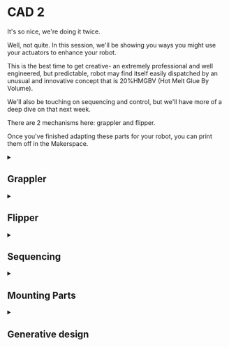 # CAD 2
It's so nice, we're doing it twice.

Well, not quite. In this session, we'll be showing you ways you might use your actuators to enhance your robot.

This is the best time to get creative- an extremely professional and well engineered, but predictable, robot may find itself easily dispatched by an unusual and innovative concept that is 20%HMGBV (Hot Melt Glue By Volume).

We'll also be touching on sequencing and control, but we'll have more of a deep dive on that next week.

There are 2 mechanisms here: grappler and flipper.

Once you've finished adapting these parts for your robot, you can print them off in the Makerspace.

<details> <summary> <h2>Grappler</h2>

</summary>

This device will grab onto your opponent. If you have very good forward pushing force, you can use this to force them into a pushing match. You could also use this to snag the side of their robot, so that they are unable to push you backwards even if they can generate more force.

Import the MG996r model, and position it for the addition of the cogs.
https://www.youtube.com/watch?v=2wj7eyW3hcU&list=PLkHek7ZiQ1lP_JcaFEW9UfmYzpKRGyTNa&index=1

Next, set an offset plane 15.5mm from the mounting tags, as this is how far away the top of the mounting point we will be using here is.
https://www.youtube.com/watch?v=zykc2e0Vs78&list=PLkHek7ZiQ1lP_JcaFEW9UfmYzpKRGyTNa&index=10


Create a gear using the add-in tab, and input the parameters shown. 
https://www.youtube.com/watch?v=Kzm5gPF17iA&list=PLkHek7ZiQ1lP_JcaFEW9UfmYzpKRGyTNa&index=4

https://www.youtube.com/watch?v=qOHpFVWx1_w&list=PLkHek7ZiQ1lP_JcaFEW9UfmYzpKRGyTNa&index=7

<details> <summary> <h4>What do these parameters do?</h4>

</summary>

>The modulus of a gear determines tooth size- the number of teeth times modulus will be related to pitch diameter. For two gears to mesh properly, the pitch diameters should be contacting.

>Root fillet changes how the teeth are anchored, with a greater radius leading to better strength.

>Backlash offsets the teeth's faces, making them slimmer. This means the gears can move a few fractions of a degree before touching one another. For 3D printing, this should be kept quite high.
</details>


<details> <summary> <h4>Printing gears?</h4>

</summary>

>Printing gears is something of a questionable decision, but a printed gear is often better than no gear. Due to the short service life, low speed and comparably low forces at play, you should get away with it here.

>The ideal material for FDM gears is nylon, however PLA and Tough PLA perform surprisingly  well due to high UTS and rigidity. In the makerspace, you'll need to use PLA.
</details>


Next, use P to open the project tool and project the mounting features of the servo onto the sketch. A frame to the left of the servo will create a mounting point for the gears. Here, PLA has a low enough coefficient  of friction that the mechanism will work without a bearing- it could be significantly improved by one though.
https://www.youtube.com/watch?v=bKH9ae1BIsM&list=PLkHek7ZiQ1lP_JcaFEW9UfmYzpKRGyTNa&index=5

https://www.youtube.com/watch?v=iZQDSNVdOg8&list=PLkHek7ZiQ1lP_JcaFEW9UfmYzpKRGyTNa&index=6

https://www.youtube.com/watch?v=CSBBlqry2XA&list=PLkHek7ZiQ1lP_JcaFEW9UfmYzpKRGyTNa&index=3

https://www.youtube.com/watch?v=w8-DKkIAdQY&list=PLkHek7ZiQ1lP_JcaFEW9UfmYzpKRGyTNa&index=8

Extrude the base, taking care to make sure that the gear teeth do not cut into the extrude. A large column will support the gear, with 0.4mm clearance either side to reduce friction between the two surfaces.

Cut some holes out of the gear to allow screws from the servo horns to be screwed onto it- you may want to cut down the servo horn to reduce the risk of it hitting into the frame.

Add some bars to the gears, to act as the jaws of the gripper. If you choose to use this mechanism, you'll probably want to add some sort of claw to the end of this.
https://www.youtube.com/watch?v=wsEG29akUN8&list=PLkHek7ZiQ1lP_JcaFEW9UfmYzpKRGyTNa&index=9

Add a quad bolt to the back of the bracket, so that it can be bolted onto the robot frame. Again, if you choose to use this you might want to mount it differently, to fit with your robot.
https://www.youtube.com/watch?v=8VeNRC4Q99I&list=PLkHek7ZiQ1lP_JcaFEW9UfmYzpKRGyTNa&index=2

Finally, we'll add some fillets to reduce the risk of the grabber snapping off.

</details>

<details> <summary> <h2>Flipper</h2>

</summary>

As before, import the MG996r.
https://youtu.be/Fp6E6ZMHRK8?si=LIRTY52gOgyhQD85

Next, we'll position a block below the servo so that the servo can be bolted to it using two M4 bolts. Extend the block out behind the servo, and add a quad bolt.
https://youtu.be/YUf5---bseU?si=9CBFd3frWbgXLfg3

Again, we'll construct a plane offset at the distance the servo horn will be at. Two screw holes 15mm apart will allow the screws that come with the servos to connect to the servo horn. Draw a slot to work as the arm, before extruding the arm. We'll also add a hole to the end, to allow for the fitting of a scoop later.
https://youtu.be/YUf5---bseU?si=XkeFrtki_m0T1HTX

last off, we'll set all of the mounts to the proper tolerances to fit the mounting bolts.
https://youtu.be/j3_u3ed1qjo?si=8S0kzAj0nzK9u8wG

</details>

<details> <summary> <h2>Sequencing</h2>

</summary>

When stuff happens, it's best your robot can do stuff.

We'll be looking at how you can make your robot do this without touching it next week, but this week I'll show you how to do this with the Serial interface. Here's an easy way to talk to your robot:

```cpp
void setup() {
  Serial.begin(115200);
}

void loop() {
  while (!Serial.available()) {
  }
  char letter;
  letter = Serial.read();

  Serial.println(letter);
}
```
Open a Serial port, running at a speed of 115200 bits per second. If you're getting nonsense in your terminal, make sure both the ESP32 and the terminal have the same baud rate.

Do nothing until there is something in the Serial buffer, and when there is print the first character in the buffer. Repeat.

This should now have your ESP32 echoing back what you send, one character at a time. Next, let's change the main loop to make it look for certain characters:

```cpp
void loop() { //make sure to delete your old main loop before pasting this one in
  while (!Serial.available()) {
  }
  while (Serial.available()) {
    char letter;

    letter = Serial.read();
    if (letter == 'a'){
      Serial.println("Oh yea yep that's an a");
    }
  }
}
```
Now it will ignore anything that isn't an 'a', and print some text every time it receives  one. With the "if" statement, there's "==" instead of "="- that's because one equals means setting a variable, while two means comparing two values. Also, make sure to use ' ' for characters instead of " ".

This code is just for testing, and there's a few ways it can be improved. For example the ESP32 is doing nothing unless there is Serial data, when it could be doing other tasks. Instead of waiting for Serial, we could simply check periodically for new serial data and then act if it happens to be there.

We can also use a switch case statement to interpret various different values, with a default case if nothing matches:

```cpp
void loop() {//make sure to delete your old main loop before pasting this one in
  while (!Serial.available()) {
  }
  while (Serial.available()) {
    char letter;

    letter = Serial.read();

    

    switch (letter){
      case 'a':
        Serial.println("Oh yea yep that's an a");
        break;
      
      case 'b':
        Serial.println("Oh yea yep that's an b");
        break;

      case 'c':
        Serial.println("Oh yea yep that's an c");
        break;

      case 'd':
        Serial.println("Oh yea yep that's an d");
        break;

      case 'e':
        Serial.println("Oh yea yep that's an e");
        break;
      
      default:
        Serial.println("Hmmm not sure about this");
        break;        
        
    }
  }
}
```
Try extending this to cover the entire keyboard, doesn't count if you don't use a different case for every character.


The print statements here can be replaced with commands to move the servos, and this way you can have control of the effectors based on commands sent from the serial terminal- commands from your controller next week will arrive in a similar manner.

Try setting a servo to toggle positions, or move a certain distance each time a command is sent. You can also have each key set a different position.

</details>

<details> <summary> <h2>Mounting Parts</h2>

</summary>

A good way to mount parts onto your robot is to use four bolts in a square pattern. An easy way to add this is shown in the following video, although a similar tab can be added to whatever part of the robot it is needed on. Remember to keep your base 2D if you want to laser cut it.

A terrible, awful, unprofessional way to mount parts to your robot is hot melt glue. I do this often.

There's some in the Makerspace.

</details>

<details><summary> <h2>Generative design</h2>

</summary>

Generative design can use cloud computing to create designs with much better mechanical properties than traditionally constructed parts. It's important to use it in the correct manner though: consider how easily it can be fabricated, how it may handle unexpected/shock loading and perhaps most importantly if it's needed- there's no point creating a custom generative carbon fibre chassis with titanium inserts weighing 0.36 grams only to get thrown around by heavier robots!

Generative design can use cloud computing to create designs with much better mechanical properties than traditionally constructed parts. It's important to use it in the correct manner though: consider how easily it can be fabricated, how it may handle unexpected/shock loading and perhaps most importantly if it's needed- there's no point creating a custom generative carbon fibre chassis with titanium inserts weighing 0.36 grams only to get thrown around by heavier robots!

We'll begin by creating the bodies that we'll need to mount our arm to, here using a pattern of four bolts to provide a firm mount. 

Next we'll add a design suggestion body.


<details><summary> <h4>Suggestion body</h4>

</summary>

>A suggestion body gives the process a place to start, and can speed up completion of your designs. However, it can sometimes funnel the process towards less optimal designs, and takes time to design well. As such most of the time, a suggestion body is redundant.
</details>


Next, we'll switch to the generative design environment.

Here, we'll construct obstacle geometry to prevent the arm from colliding with a servo or creating an obstruction to getting under a robot.

Hide the obstacle geometry, and add a load to the end of the gripper. We'll also set the bolt holes as fixed points. Clone this load case twice, and set the loads to apply from the sides- this way the output will be able to handle forces from various directions, not just vertical. These loads are quite simple, in real world applications you may find that the load cases are hard to define.

We'll set the method of creation to additive and unrestricted. The former is more likely to create a usable part, but the latter can sometimes output parts that are worth considering. Set the targets to be as stiff as possible, and constrain weight to 10 grams.

We'll also set the materials to nylon and tough 2000 resin- only the latter is available with training on the Form 3B in the makerspace, so if using PLA make sure to set a high enough safety factor.

Run a precheck- we'll see a warning that some bodies are hidden, since we hid the obstacles earlier. This is generally fine to ignore, but we'll unhide the obstacles to make sure they make sense. Check again, and there should be no problems. This means we are ready to press generate.

After a while, many different models will appear and begin to iterate. There are various tools to help you consider cost, safety, performance and weight. 

Once you have a preferred option, open it and use create body to export it into it's own file. Quite often you may need to modify the output, so that it can be printed more easily or to better fit a part- you can do this here.

(1) Drawing the body
https://www.youtube.com/watch?v=bH-5e4h4fUU&list=PLkHek7ZiQ1lN-IS7YYxnCIRionaxeUwmy&index=5

(2) Drawing the body
https://youtu.be/J5j0P2gJ0jA?si=y-ynyfNV59hMldzx

(3) Creating generative design on Fusion - Navigate to Structural components 
https://youtu.be/tTVmAncgNWc?si=16EhPSogSyuSQloT

(4) Generative design addition
https://youtu.be/tTVmAncgNWc?si=16EhPSogSyuSQloT

(5) Navigating structural loads and constraints
https://youtu.be/9c7NHFj-JDE?si=PrcSSILe2QUYa7Lj

(6) (Additive) Manufacturing and assigning materials 
https://youtu.be/qMw8KhQ9DtE?si=7lVDy70mfKkNVp7h

(7) Precheck and Generate your design!
https://youtu.be/tFvw4hjYwTc?si=Rwi0wispH6vz1ZQZ

(8) Outcome view with all details of your part
https://youtu.be/uNK7A6M0SWk?si=28iDo5N7f0V8I2az

(9) Export your file
https://youtu.be/8D_wDlzmzYk?si=RcfoTAhF5pCbIU1s

</details>
